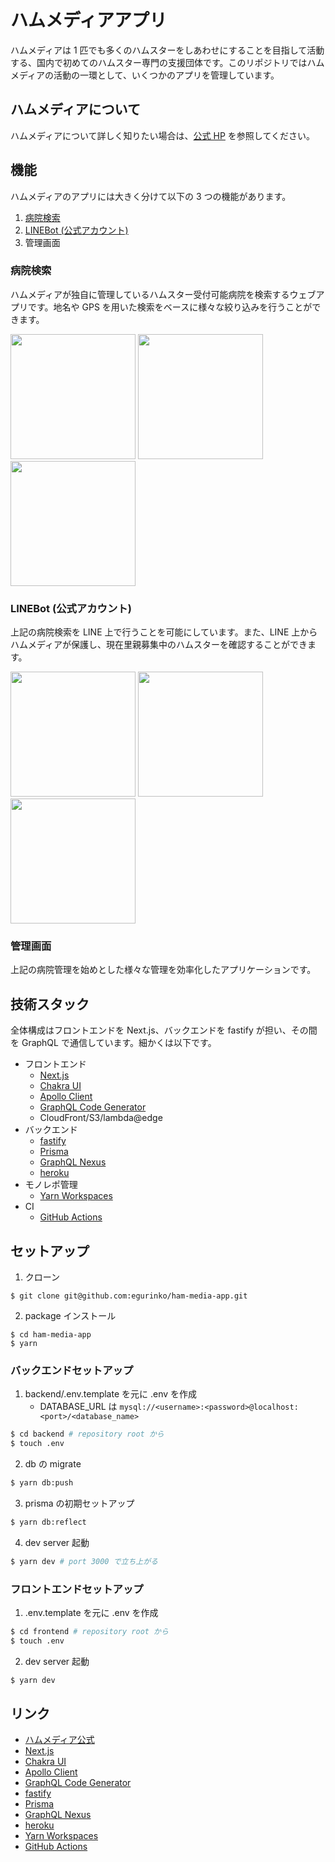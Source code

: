 # ハムメディアアプリ

ハムメディアは 1 匹でも多くのハムスターをしあわせにすることを目指して活動する、国内で初めてのハムスター専門の支援団体です。このリポジトリではハムメディアの活動の一環として、いくつかのアプリを管理しています。

## ハムメディアについて

ハムメディアについて詳しく知りたい場合は、[公式 HP](https://ham-media.net) を参照してください。

## 機能

ハムメディアのアプリには大きく分けて以下の 3 つの機能があります。

1. [病院検索](https://ham-media-app.net/hospitals)
2. [LINEBot (公式アカウント)](https://ham-media.net/haminfo/line/)
3. 管理画面

### 病院検索

ハムメディアが独自に管理しているハムスター受付可能病院を検索するウェブアプリです。地名や GPS を用いた検索をベースに様々な絞り込みを行うことができます。

<img src="https://user-images.githubusercontent.com/23233648/138564376-d2d00fa3-5597-4a19-a45f-ef82d060898b.png" height="200">

<img src="https://user-images.githubusercontent.com/23233648/138564400-f8f039cb-f25e-424e-9f71-b3a0a404ea5e.png" height="200">

<img src="https://user-images.githubusercontent.com/23233648/138564569-4a974951-5f7b-44e1-90fd-04665d406785.png" height="200">

### LINEBot (公式アカウント)

上記の病院検索を LINE 上で行うことを可能にしています。また、LINE 上からハムメディアが保護し、現在里親募集中のハムスターを確認することができます。

<img src="https://user-images.githubusercontent.com/23233648/138564642-489747da-1b7b-4c37-abf3-e91bebe13a50.jpg" height="200">

<img src="https://user-images.githubusercontent.com/23233648/138565123-479e0640-3c70-4bd4-a0aa-a5c25eb73df4.png" height="200">

<img src="https://user-images.githubusercontent.com/23233648/138564726-0f1adc99-1dd2-4e06-9349-1095cb5a4df7.jpg" height="200">

### 管理画面

上記の病院管理を始めとした様々な管理を効率化したアプリケーションです。

## 技術スタック

全体構成はフロントエンドを Next.js、バックエンドを fastify が担い、その間を GraphQL で通信しています。細かくは以下です。

- フロントエンド
  - [Next.js](https://nextjs.org/)
  - [Chakra UI](https://chakra-ui.com/)
  - [Apollo Client](https://www.apollographql.com/docs/react)
  - [GraphQL Code Generator](https://graphql-code-generator.com/)
  - CloudFront/S3/lambda@edge
- バックエンド
  - [fastify](https://www.fastify.io/)
  - [Prisma](prisma.io)
  - [GraphQL Nexus](https://nexusjs.org/)
  - [heroku](https://www.heroku.com/home)
- モノレポ管理
  - [Yarn Workspaces](https://classic.yarnpkg.com/lang/en/docs/workspaces/)
- CI
  - [GitHub Actions](https://github.co.jp/features/actions)

## セットアップ

1. クローン

```
$ git clone git@github.com:egurinko/ham-media-app.git
```

2. package インストール

```
$ cd ham-media-app
$ yarn
```

### バックエンドセットアップ

1. backend/.env.template を元に .env を作成
   - DATABASE_URL は `mysql://<username>:<password>@localhost:<port>/<database_name>`

```sh
$ cd backend # repository root から
$ touch .env
```

2. db の migrate

```sh
$ yarn db:push
```

3. prisma の初期セットアップ

```sh
$ yarn db:reflect
```

4. dev server 起動

```sh
$ yarn dev # port 3000 で立ち上がる
```

### フロントエンドセットアップ

1. .env.template を元に .env を作成

```sh
$ cd frontend # repository root から
$ touch .env
```

2. dev server 起動

```sh
$ yarn dev
```

## リンク

- [ハムメディア公式](https://ham-media.net)
- [Next.js](https://nextjs.org/)
- [Chakra UI](https://chakra-ui.com/)
- [Apollo Client](https://www.apollographql.com/docs/react)
- [GraphQL Code Generator](https://graphql-code-generator.com/)
- [fastify](https://www.fastify.io/)
- [Prisma](prisma.io)
- [GraphQL Nexus](https://nexusjs.org/)
- [heroku](https://www.heroku.com/home)
- [Yarn Workspaces](https://classic.yarnpkg.com/lang/en/docs/workspaces/)
- [GitHub Actions](https://github.co.jp/features/actions)
